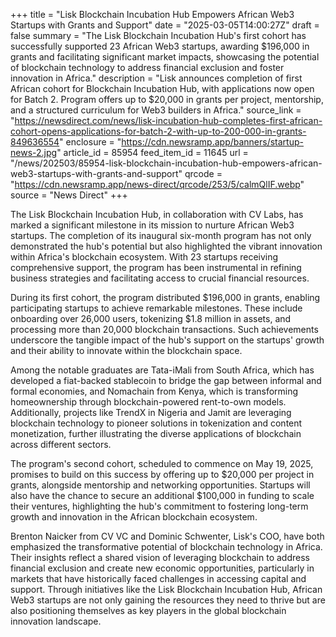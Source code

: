+++
title = "Lisk Blockchain Incubation Hub Empowers African Web3 Startups with Grants and Support"
date = "2025-03-05T14:00:27Z"
draft = false
summary = "The Lisk Blockchain Incubation Hub's first cohort has successfully supported 23 African Web3 startups, awarding $196,000 in grants and facilitating significant market impacts, showcasing the potential of blockchain technology to address financial exclusion and foster innovation in Africa."
description = "Lisk announces completion of first African cohort for Blockchain Incubation Hub, with applications now open for Batch 2. Program offers up to $20,000 in grants per project, mentorship, and a structured curriculum for Web3 builders in Africa."
source_link = "https://newsdirect.com/news/lisk-incubation-hub-completes-first-african-cohort-opens-applications-for-batch-2-with-up-to-200-000-in-grants-849636554"
enclosure = "https://cdn.newsramp.app/banners/startup-news-2.jpg"
article_id = 85954
feed_item_id = 11645
url = "/news/202503/85954-lisk-blockchain-incubation-hub-empowers-african-web3-startups-with-grants-and-support"
qrcode = "https://cdn.newsramp.app/news-direct/qrcode/253/5/calmQlIF.webp"
source = "News Direct"
+++

<p>The Lisk Blockchain Incubation Hub, in collaboration with CV Labs, has marked a significant milestone in its mission to nurture African Web3 startups. The completion of its inaugural six-month program has not only demonstrated the hub's potential but also highlighted the vibrant innovation within Africa's blockchain ecosystem. With 23 startups receiving comprehensive support, the program has been instrumental in refining business strategies and facilitating access to crucial financial resources.</p><p>During its first cohort, the program distributed $196,000 in grants, enabling participating startups to achieve remarkable milestones. These include onboarding over 26,000 users, tokenizing $1.8 million in assets, and processing more than 20,000 blockchain transactions. Such achievements underscore the tangible impact of the hub's support on the startups' growth and their ability to innovate within the blockchain space.</p><p>Among the notable graduates are Tata-iMali from South Africa, which has developed a fiat-backed stablecoin to bridge the gap between informal and formal economies, and Nomachain from Kenya, which is transforming homeownership through blockchain-powered rent-to-own models. Additionally, projects like TrendX in Nigeria and Jamit are leveraging blockchain technology to pioneer solutions in tokenization and content monetization, further illustrating the diverse applications of blockchain across different sectors.</p><p>The program's second cohort, scheduled to commence on May 19, 2025, promises to build on this success by offering up to $20,000 per project in grants, alongside mentorship and networking opportunities. Startups will also have the chance to secure an additional $100,000 in funding to scale their ventures, highlighting the hub's commitment to fostering long-term growth and innovation in the African blockchain ecosystem.</p><p>Brenton Naicker from CV VC and Dominic Schwenter, Lisk's COO, have both emphasized the transformative potential of blockchain technology in Africa. Their insights reflect a shared vision of leveraging blockchain to address financial exclusion and create new economic opportunities, particularly in markets that have historically faced challenges in accessing capital and support. Through initiatives like the Lisk Blockchain Incubation Hub, African Web3 startups are not only gaining the resources they need to thrive but are also positioning themselves as key players in the global blockchain innovation landscape.</p>